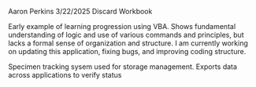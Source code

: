 Aaron Perkins
3/22/2025
Discard Workbook

Early example of learning progression using VBA. Shows fundamental understanding of logic and use of 
various commands and principles, but lacks a formal sense of organization and structure. I am currently
working on updating this application, fixing bugs, and improving coding structure.

Specimen tracking sysem used for storage management. Exports data across applications to verify status
